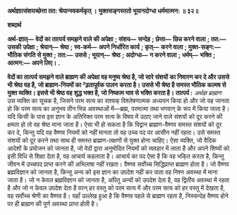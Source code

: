 **अर्थज्ञात्संशयच्छेत्ता तत: श्रेयान्स्वकर्मकृत् ।** **मुक्तसङ्गस्ततो भूयानदोग्धा धर्ममात्मन: ॥ ३२॥** 

**शब्दार्थ** 

**अर्थ-ज्ञात्—** **वेदों का तात्पर्य समझने वाले की अपेक्षा** **; संशय—** **सन्देह** **; छेत्ता—** **छिन्न करने वाला** **; तत:—** **उसकी** **उपेक्षा** **; श्रेयान्—** **श्रेष्ठ** **; स्व-कर्म—** **अपने निर्धारित कार्य** **; कृत्—** **करने वाला** **; मुक्त-सङ्ग:—** **भौतिक संगति से मुक्त** **;** **तत:—** **उससे** **; भूयान्—** **श्रेष्ठ** **; अदोग्धा—** **न करने वाला** **; धर्मम्—** **भक्ति** **; आत्मन:—** **अपने लिए।** **.** 

**वेदों का तात्पर्य समझने वाले ब्राह्मण की अपेक्षा वह मनुष्य श्रेष्ठ है, जो सारे संशयों** **का निवारण कर दे और उससे भी श्रेष्ठ वह है, जो ब्राह्मण-नियमों का ²ढ़तापूर्वक पालन** **करता है। उससे भी श्रेष्ठ है समस्त भौतिक कल्मष से मुक्त व्यक्ति। इससे भी श्रेष्ठ वह** **शुद्ध भक्त है, जो निष्काम भाव से भक्ति करता है।** **तात्पर्य :** *अर्थज्ञ ब्राह्मण* उस व्यक्ति का सूचक है, जिसने परम सत्य का सश्यक् विश्लेषणात्मक अध्ययन किया हो और जो यह जानता हो कि परम सत्य का अनुभव तीन भिन्न अवस्थाओं में—ब्रह्म, परमात्मा तथा भगवान् के रूप में किया जाता है। यदि किसी के पास इस ज्ञान के अतिरिक्त परम सत्य के विषय में उठाए जाने वाले संशयों को दूर करने की क्षमता हो तो वह श्रेष्ठ माना जाता है। ऐसा भी हो सकता है कि विद्वान ब्राह्मण-वैष्णव समस्त संशयों को दूर कर दे, किन्तु यदि वह वैष्णव नियमों को नहीं मानता तो वह उच्च पद पर आसीन नहीं रहता। उसे समस्त संशयों को दूर करने तथा साथ ही समस्त ब्राह्मण-लक्षणों से युक्त होना चाहिए। ऐसा व्यक्ति, जो वैदिक आदेशों के प्रयोजन को जानता है, जो वेदों द्वारा अनुमोदित नियमों को व्यवहार में लाता है और अपने शिष्यों को इसी विधि से शिक्षा देता है, वह आचार्य कहलाता है। आचार्य का पद ऐसा है कि वह भकि्त करता है, किन्तु जीवन में उच्चपद प्राप्त करने की अभिलाषा नहीं रखता। वैष्णव सर्वोच्च सिद्धिप्राप्त ब्राह्मण होता है। जो वैष्णव ब्रह्मविज्ञान को जानता है, किन्तु अन्य को इस ज्ञान का उपदेश नहीं कर पाता वह निश्न अवस्था में माना जाता है। जो न केवल ब्रह्मविज्ञान को जानता है, अपितु अन्यों को उपदेश देता है, वह द्वितीय अवस्था में रहता है और जो न केवल उपदेश देता है वरन् हर वस्तु को परम सत्य में और परम सत्य को हर वस्तु में देखता है, वह सर्वोच्च श्रेणी का वैष्णव है। यहाँ उल्लेख हुआ है कि वैष्णव पहले से ब्राह्मण रहता है, निस्सन्देह वैष्णव होने पर ही ब्राह्मण की पूर्ण अवस्था प्राप्त होती है।  